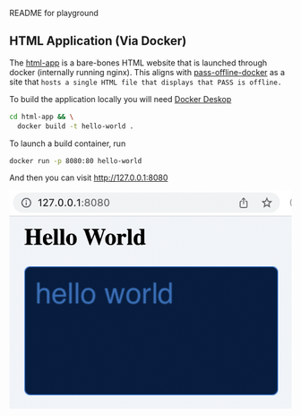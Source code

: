 README for playground

## HTML Application (Via Docker)

The [html-app](/html-app) is a bare-bones HTML website
that is launched through docker (internally running nginx).
This aligns with [pass-offline-docker](https://github.com/OA-PASS/pass-offline-docker)
as a site that `hosts a single HTML file that displays that PASS is offline.`

To build the application locally you will need [Docker Deskop](https://www.docker.com/products/developer-tools/)

```bash
cd html-app && \
  docker build -t hello-world .
```

To launch a build container, run

```bash
docker run -p 8080:80 hello-world
```

And then you can visit http://127.0.0.1:8080

![HTML App running in browser](/docs/assets/html_app_nginx.png)
